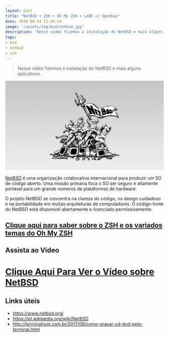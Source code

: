 ```yaml
---
layout: post
title: "NetBSD + ZSH + Oh My ZSH + LXDE c/ Openbox"
date: 2018-09-24 11:44:14
image: '/assets/img/bsd/netbsd.jpg'
description: 'Nesse vídeo fizemos a instalação do NetBSD e mais alguns aplicativos.'
tags:
- bsd
- netbsd
- zsh
---
```


> Nesse vídeo fizemos a instalação do NetBSD e mais alguns aplicativos.

![NetBSD](/assets/img/bsd/netbsd.jpg "NetBSD")

[NetBSD](https://www.netbsd.org/) é uma organização colaborativa internacional para produzir um SO de código aberto. Uma missão primária foca o SO ser seguro e altamente portável para um grande números de plataformas de hardware.

O projeto NetBSD se concentra na clareza do código, no design cuidadoso e na portabilidade em muitas arquiteturas de computadores. O código-fonte do NetBSD está disponível abertamente e licenciado permissivamente.

## [Clique aqui para saber sobre o ZSH e os variados temas do Oh My ZSH](http://terminalroot.com.br/2018/02/como-instalar-e-usar-o-shell-zsh-e-o-oh-my-zsh.html)

## Assista ao Vídeo
# [Clique Aqui Para Ver o Vídeo sobre NetBSD](https://www.youtube.com/watch?v=OWiokP4ZUek)

## Links úteis
+ <https://www.netbsd.org/>
+ <https://pt.wikipedia.org/wiki/NetBSD>
+ <http://terminalroot.com.br/2017/09/como-gravar-cd-dvd-pelo-terminal.html>

<script async src="https://pagead2.googlesyndication.com/pagead/js/adsbygoogle.js"></script>

<!-- Informat -->
<ins class="adsbygoogle"
 style="display:block"
 data-ad-client="ca-pub-2838251107855362"
 data-ad-slot="2327980059"
 data-ad-format="auto"
 data-full-width-responsive="true"></ins>

<script>
(adsbygoogle = window.adsbygoogle || []).push({});
</script>

